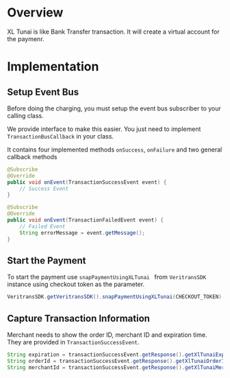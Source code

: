 # Overview

XL Tunai is like Bank Transfer transaction. It will create a virtual account for the paymenr.

# Implementation

## Setup Event Bus

Before doing the charging, you must setup the event bus subscriber to your calling class.

We provide interface to make this easier. You just need to implement `TransactionBusCallback` in your class.

It contains four implemented methods `onSuccess`, `onFailure` and two general callback methods

```Java
@Subscribe
@Override
public void onEvent(TransactionSuccessEvent event) {
    // Success Event
}

@Subscribe
@Override
public void onEvent(TransactionFailedEvent event) {
    // Failed Event
    String errorMessage = event.getMessage();
}
```

## Start the Payment

To start the payment use `snapPaymentUsingXLTunai ` from `VeritransSDK` instance using checkout token as the parameter.

```Java
VeritransSDK.getVeritransSDK().snapPaymentUsingXLTunai(CHECKOUT_TOKEN);
```

## Capture Transaction Information

Merchant needs to show the order ID, merchant ID and expiration time. They are provided in `TransactionSuccessEvent`.

```Java
String expiration = transactionSuccessEvent.getResponse().getXlTunaiExpiration();
String orderId = transactionSuccessEvent.getResponse().getXlTunaiOrderId();
String merchantId = transactionSuccessEvent.getResponse().getXlTunaiMerchantId();
```